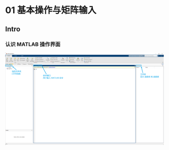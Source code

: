 # 01 基本操作与矩阵输入

## Intro

### 认识 MATLAB 操作界面

![image-20211022203051220](image/image-20211022203051220.png)

